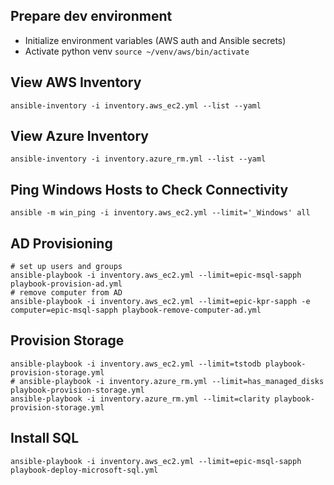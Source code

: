 ## Prepare dev environment
* Initialize environment variables (AWS auth and Ansible secrets)
* Activate python venv `source ~/venv/aws/bin/activate`

## View AWS Inventory
```
ansible-inventory -i inventory.aws_ec2.yml --list --yaml
```

## View Azure Inventory
```
ansible-inventory -i inventory.azure_rm.yml --list --yaml
```

## Ping Windows Hosts to Check Connectivity
```
ansible -m win_ping -i inventory.aws_ec2.yml --limit='_Windows' all
```

## AD Provisioning
```
# set up users and groups
ansible-playbook -i inventory.aws_ec2.yml --limit=epic-msql-sapph playbook-provision-ad.yml
# remove computer from AD
ansible-playbook -i inventory.aws_ec2.yml --limit=epic-kpr-sapph -e computer=epic-msql-sapph playbook-remove-computer-ad.yml
```

## Provision Storage
```
ansible-playbook -i inventory.aws_ec2.yml --limit=tstodb playbook-provision-storage.yml
# ansible-playbook -i inventory.azure_rm.yml --limit=has_managed_disks playbook-provision-storage.yml
ansible-playbook -i inventory.azure_rm.yml --limit=clarity playbook-provision-storage.yml
```

## Install SQL
```
ansible-playbook -i inventory.aws_ec2.yml --limit=epic-msql-sapph playbook-deploy-microsoft-sql.yml
```
